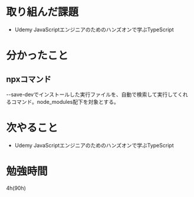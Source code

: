 # 取り組んだ課題
- Udemy JavaScriptエンジニアのためのハンズオンで学ぶTypeScript
# 分かったこと
## npxコマンド
 --save-devでインストールした実行ファイルを、自動で検索して実行してくれるコマンド。node_modules配下を対象とする。
# 次やること
- Udemy JavaScriptエンジニアのためのハンズオンで学ぶTypeScript
# 勉強時間
4h(90h)
